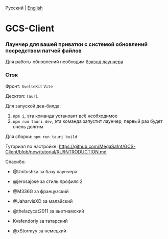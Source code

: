 Русский | [English](https://github.com/MegaSa1nt/GCS-Client/blob/new/README-EN.md)

# GCS-Client
### Лаунчер для вашей приватки с системой обновлений посредством патчей файлов
Для работы обновлений необходим [бэкэнд лаунчера](https://github.com/MegaSa1nt/GCS-Client-backend)
### Стэк
Фронт:
`SvelteKit`
`Vite`

Десктоп:
`Tauri`

Для запуской дев-билда:
1. `npm i`, эта команда установит всё необходимое
2. `npm run tauri dev`, эта команда запустит лаунчер, первый раз будет очень долгим

Для сборки:
`npm run tauri build`

Туториал по настройке: https://github.com/MegaSa1nt/GCS-Client/blob/new/tutorial/RU/INTRODUCTION.md

Спасибо:
- @Unitoshka за базу лаунчера
- @jerosajose за стиль профиля 2

- @M336G за французский
- @JaharvisXD за малайский
- @thelazycat2011 за вьетнамский
- Kvafendoriy за татарский
- @xStormyy за немецкий